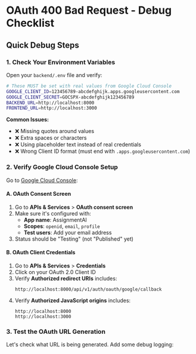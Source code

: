 # OAuth 400 Bad Request - Debug Checklist

## Quick Debug Steps

### 1. Check Your Environment Variables
Open your `backend/.env` file and verify:

```bash
# These MUST be set with real values from Google Cloud Console
GOOGLE_CLIENT_ID=123456789-abcdefghijk.apps.googleusercontent.com
GOOGLE_CLIENT_SECRET=GOCSPX-abcdefghijk123456789
BACKEND_URL=http://localhost:8000
FRONTEND_URL=http://localhost:3000
```

**Common Issues:**
- ❌ Missing quotes around values
- ❌ Extra spaces or characters
- ❌ Using placeholder text instead of real credentials
- ❌ Wrong Client ID format (must end with `.apps.googleusercontent.com`)

### 2. Verify Google Cloud Console Setup

Go to [Google Cloud Console](https://console.cloud.google.com/apis/credentials):

#### A. OAuth Consent Screen
1. Go to **APIs & Services** > **OAuth consent screen**
2. Make sure it's configured with:
   - **App name**: AssignmentAI
   - **Scopes**: `openid`, `email`, `profile`
   - **Test users**: Add your email address
3. Status should be "Testing" (not "Published" yet)

#### B. OAuth Client Credentials
1. Go to **APIs & Services** > **Credentials**
2. Click on your OAuth 2.0 Client ID
3. Verify **Authorized redirect URIs** includes:
   ```
   http://localhost:8000/api/v1/auth/oauth/google/callback
   ```
4. Verify **Authorized JavaScript origins** includes:
   ```
   http://localhost:8000
   http://localhost:3000
   ```

### 3. Test the OAuth URL Generation

Let's check what URL is being generated. Add some debug logging:
